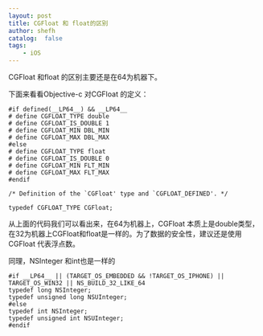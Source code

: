 ```yaml
---
layout: post
title: CGFloat 和 float的区别
author: shefh
catalog:  false
tags:
    - iOS
---
```


CGFloat 和float 的区别主要还是在64为机器下。

下面来看看Objective-c 对CGFloat 的定义：

```
#if defined(__LP64__) && __LP64__
# define CGFLOAT_TYPE double
# define CGFLOAT_IS_DOUBLE 1
# define CGFLOAT_MIN DBL_MIN
# define CGFLOAT_MAX DBL_MAX
#else
# define CGFLOAT_TYPE float
# define CGFLOAT_IS_DOUBLE 0
# define CGFLOAT_MIN FLT_MIN
# define CGFLOAT_MAX FLT_MAX
#endif

/* Definition of the `CGFloat' type and `CGFLOAT_DEFINED'. */

typedef CGFLOAT_TYPE CGFloat;
```
从上面的代码我们可以看出来，在64为机器上，CGFloat 本质上是double类型，在32为机器上CGFloat和float是一样的。为了数据的安全性，建议还是使用CGFloat 代表浮点数。

同理，NSInteger 和int也是一样的

```
#if __LP64__ || (TARGET_OS_EMBEDDED && !TARGET_OS_IPHONE) || TARGET_OS_WIN32 || NS_BUILD_32_LIKE_64
typedef long NSInteger;
typedef unsigned long NSUInteger;
#else
typedef int NSInteger;
typedef unsigned int NSUInteger;
#endif
```


